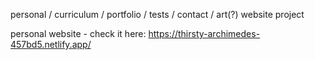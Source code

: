 personal / curriculum / portfolio / tests / contact / art(?) website project


personal website - check it here: https://thirsty-archimedes-457bd5.netlify.app/
